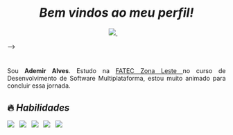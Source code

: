 <h1 align="center"><i>Bem vindos ao meu perfil!</i> </h1>

<p align='center'>
  <a href="https://www.linkedin.com/in/ademir-alves-692499231/" target="_blank">
    <img src="https://img.shields.io/badge/linkedin-%230077B5.svg?&style=for-the-badge&logo=linkedin&logoColor=white">
  </a>&nbsp;&nbsp;&nbsp;&nbsp;
  
-->
</p>

<h1></h1> 

<p align='justify'>Sou <b>Ademir Alves</b>. Estudo na <a href="http://www.fateczl.edu.br/dsmp" target="_blank"> FATEC Zona Leste </a> no curso de Desenvolvimento de Software Multiplataforma, estou muito animado para concluir essa jornada.

</p>

<h2>🔥 <i>Habilidades</i> </h2> 

<img src="https://img.shields.io/badge/html5%20-%23e34f26.svg?&style=for-the-badge&logo=html5&logoColor=white" />&nbsp;&nbsp;
<img src="https://img.shields.io/badge/CSS3-1572B6?&style=for-the-badge&logo=css3&logoColor=white" />&nbsp;&nbsp;
<img src="https://img.shields.io/badge/JavaScript-F7DF1E?style=for-the-badge&logo=javascript&logoColor=black" />&nbsp;&nbsp;
<img src="https://img.shields.io/badge/-Visual%20Studio%20Code-f08c0a?style=for-the-badge&logo=visual-studio-code&logoColor=FFFFFF" />&nbsp;&nbsp;
<img src="https://img.shields.io/badge/-GitHub-171515?style=for-the-badge&logo=github" />&nbsp;&nbsp;





